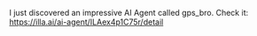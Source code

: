 I just discovered an impressive AI Agent called gps_bro. Check it: https://illa.ai/ai-agent/ILAex4p1C75r/detail
